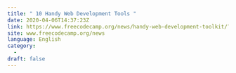 ```yaml
---
title: " 10 Handy Web Development Tools "
date: 2020-04-06T14:37:23Z
link: https://www.freecodecamp.org/news/handy-web-development-toolkit/?utm_medium=RSS&utm_source=news.12bit.vn
site: www.freecodecamp.org/news
language: English
category:
  -   
draft: false
---
```

